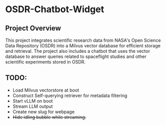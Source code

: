 # OSDR-Chatbot-Widget

## Project Overview
This project integrates scientific research data from NASA's Open Science Data Repository (OSDR) into a Milvus vector database for efficient storage and retrieval. The project also includes a chatbot that uses the vector database to answer queries related to spaceflight studies and other scientific experiments stored in OSDR.

## TODO:
* Load Milvus vectorstore at boot
* Construct Self-querying retriever for metadata filtering
* Start vLLM on boot
* Stream LLM output
* Create new slug for webpage
* <s>Hide idling bubble while streaming.</s>
